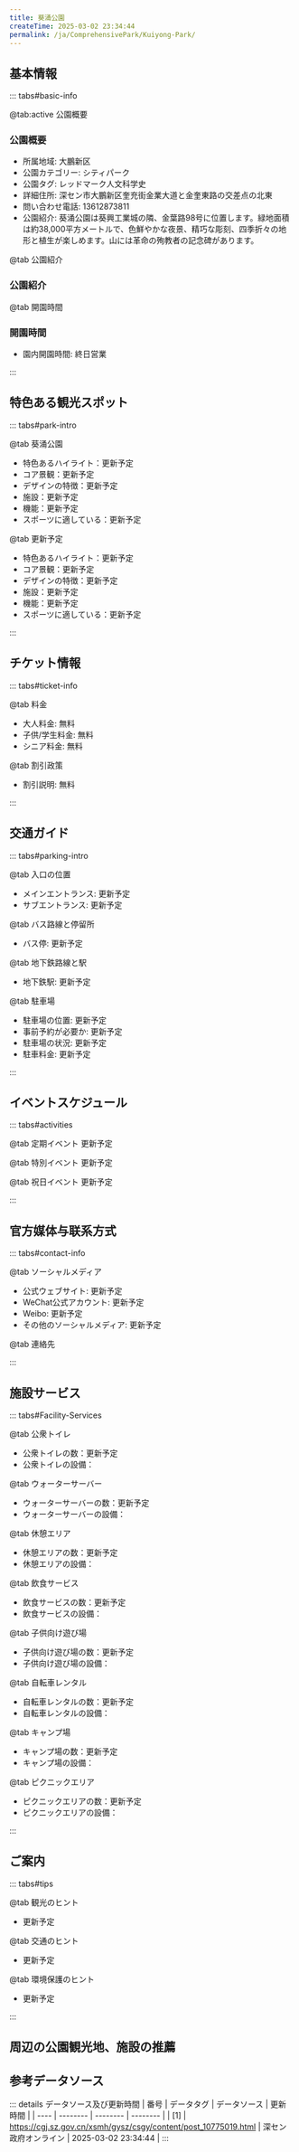 ```yaml
---
title: 葵涌公園
createTime: 2025-03-02 23:34:44
permalink: /ja/ComprehensivePark/Kuiyong-Park/
---
```



<script setup>
import ImageSwiper from '/.vuepress/theme/components/ImageSwiper.vue'
// 轮播图数据
const swiperItems = [
    {
                link: 'https://cgj.sz.gov.cn/img/4/4005/4005870/10775019.jpg',
                title: '葵涌公園',
                description: '',
                author: '深セン政府オンライン',
                date: '2025/03/03'
                },
  {
                link: 'https://cgj.sz.gov.cn/img/4/4005/4005870/10775019.jpg',
                title: '葵涌公園',
                description: '',
                author: '深セン政府オンライン',
                date: '2025/03/03'
                }
]
// 配置项
const swiperConfig = {
  height: 500,
  showInfo: true
}
</script>
<!-- 轮播图组件 -->
<ImageSwiper :items="swiperItems" :config="swiperConfig" />



## 基本情報

::: tabs#basic-info

@tab:active 公園概要
### 公園概要
- 所属地域: 大鵬新区
- 公園カテゴリー: シティパーク
- 公園タグ: レッドマーク人文科学史
- 詳細住所: 深セン市大鵬新区奎充街金業大道と金奎東路の交差点の北東
- 問い合わせ電話: 13612873811
- 公園紹介: 葵涌公園は葵興工業城の隣、金葉路98号に位置します。緑地面積は約38,000平方メートルで、色鮮やかな夜景、精巧な彫刻、四季折々の地形と植生が楽しめます。山には革命の殉教者の記念碑があります。

@tab 公園紹介
### 公園紹介
@tab 開園時間
### 開園時間
- 園内開園時間: 終日営業

:::

## 特色ある観光スポット

::: tabs#park-intro

@tab 葵涌公園
<ImageCard
image="https://cgj.sz.gov.cn/images/index20230710_1.png"
    title="葵涌公園"
    description="葵涛は東江隊の拠点と本部であり、山東への撤退の出発点であった。 2003年、葵涌事務所は葵涌公園に革命烈士記念碑を再建した。記念碑は高さ約9メートル、四角柱の形をしている。記念碑の上部には鋼鉄の銃を持った兵士が彫られている。記念碑の正面には“革命烈士は永遠に生きる”と刻まれている。記念碑の台座の前面には“記念碑”と刻まれている。記念碑の背面には解放戦争中に葵涌出身の革命烈士57名と沙嶼涌で戦った烈士12名の名前が刻まれている。"
    date=""
    author="深セン政府オンライン"
/>


- 特色あるハイライト：更新予定
- コア景観：更新予定
- デザインの特徴：更新予定
- 施設：更新予定
- 機能：更新予定
- スポーツに適している：更新予定

@tab 更新予定
<ImageCard
image="https://cgj.sz.gov.cn/images/index20230710_1.png"
    title="葵涌公園"
    description="葵涛は東江隊の拠点と本部であり、山東への撤退の出発点であった。 2003年、葵涌事務所は葵涌公園に革命烈士記念碑を再建した。記念碑は高さ約9メートル、四角柱の形をしている。記念碑の上部には鋼鉄の銃を持った兵士が彫られている。記念碑の正面には“革命烈士は永遠に生きる”と刻まれている。記念碑の台座の前面には“記念碑”と刻まれている。記念碑の背面には解放戦争中に葵涌出身の革命烈士57名と沙嶼涌で戦った烈士12名の名前が刻まれている。"
    date=""
    author="深セン政府オンライン"
/>


- 特色あるハイライト：更新予定
- コア景観：更新予定
- デザインの特徴：更新予定
- 施設：更新予定
- 機能：更新予定
- スポーツに適している：更新予定

:::

## チケット情報

::: tabs#ticket-info

@tab 料金
- 大人料金: 無料
- 子供/学生料金: 無料
- シニア料金: 無料

@tab 割引政策
- 割引説明: 無料

:::

## 交通ガイド

::: tabs#parking-intro

@tab 入口の位置
- メインエントランス: 更新予定
- サブエントランス: 更新予定

@tab バス路線と停留所
- バス停: 更新予定

@tab 地下鉄路線と駅
- 地下鉄駅: 更新予定

@tab 駐車場
- 駐車場の位置: 更新予定
- 事前予約が必要か: 更新予定
- 駐車場の状況: 更新予定
- 駐車料金: 更新予定

:::

## イベントスケジュール

::: tabs#activities

@tab 定期イベント
更新予定

@tab 特別イベント
更新予定

@tab 祝日イベント
更新予定

:::

## 官方媒体与联系方式

::: tabs#contact-info

@tab ソーシャルメディア
- 公式ウェブサイト: 更新予定
- WeChat公式アカウント: 更新予定
- Weibo: 更新予定
- その他のソーシャルメディア: 更新予定

@tab 連絡先

:::

## 施設サービス

::: tabs#Facility-Services

@tab 公衆トイレ
- 公衆トイレの数：更新予定
- 公衆トイレの設備：

@tab ウォーターサーバー
- ウォーターサーバーの数：更新予定
- ウォーターサーバーの設備：

@tab 休憩エリア
- 休憩エリアの数：更新予定
- 休憩エリアの設備：

@tab 飲食サービス
- 飲食サービスの数：更新予定
- 飲食サービスの設備：

@tab 子供向け遊び場
- 子供向け遊び場の数：更新予定
- 子供向け遊び場の設備：

@tab 自転車レンタル
- 自転車レンタルの数：更新予定
- 自転車レンタルの設備：

@tab キャンプ場
- キャンプ場の数：更新予定
- キャンプ場の設備：

@tab ピクニックエリア
- ピクニックエリアの数：更新予定
- ピクニックエリアの設備：

:::

## ご案内

::: tabs#tips

@tab 観光のヒント
- 更新予定

@tab 交通のヒント
- 更新予定

@tab 環境保護のヒント
- 更新予定

:::

## 周辺の公園観光地、施設の推薦

<CardGrid>
  <ImageCard
        image="http://cgj.sz.gov.cn/img/4/4005/4005871/10775020.jpg"
        title="前海桂湾公園"
        description="前海桂湾公園は前海協力区の中軸線上に位置し、全長1.9キロメートル、総面積は約45ヘクタール。中央の水域が約4分の1を占め、緑化率は約74％で、川の両岸に多層の緑地を持つ都市ベルト公園です。公園は桂湾河システムを設計のインスピレーションとし、生息地の復元を目指し、景観都市設計技術を採用し、幾何学的な線で公園の形状を構築"
        href="/ja/ComprehensivePark/Qianhai Guiwan Park"
        author="深セン政府オンライン"
        date="2025/01/02"
      />
      <ImageCard
        image="http://cgj.sz.gov.cn/img/4/4005/4005871/10775020.jpg"
        title="前海桂湾公園"
        description="前海桂湾公園は前海協力区の中軸線上に位置し、全長1.9キロメートル、総面積は約45ヘクタール。中央の水域が約4分の1を占め、緑化率は約74％で、川の両岸に多層の緑地を持つ都市ベルト公園です。公園は桂湾河システムを設計のインスピレーションとし、生息地の復元を目指し、景観都市設計技術を採用し、幾何学的な線で公園の形状を構築"
        href="/ja/ComprehensivePark/Qianhai Guiwan Park"
        author="深セン政府オンライン"
        date="2025/01/02"
      />
    </CardGrid>


## 参考データソース

::: details データソース及び更新時間
| 番号 | データタグ | データソース | 更新時間 |
| ---- | -------- | -------- | -------- |
| [1] | https://cgj.sz.gov.cn/xsmh/gysz/csgy/content/post_10775019.html | 深セン政府オンライン | 2025-03-02 23:34:44 |
:::


